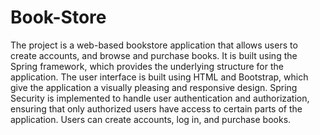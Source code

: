 # Book-Store
<p>The project is a web-based bookstore application that allows users to create accounts, and browse and purchase books. It is built using the Spring framework, which provides the underlying structure for the application. The user interface is built using HTML and Bootstrap, which give the application a visually pleasing and responsive design. Spring Security is implemented to handle user authentication and authorization, ensuring that only authorized users have access to certain parts of the application. Users can create accounts, log in, and purchase books.</p>
